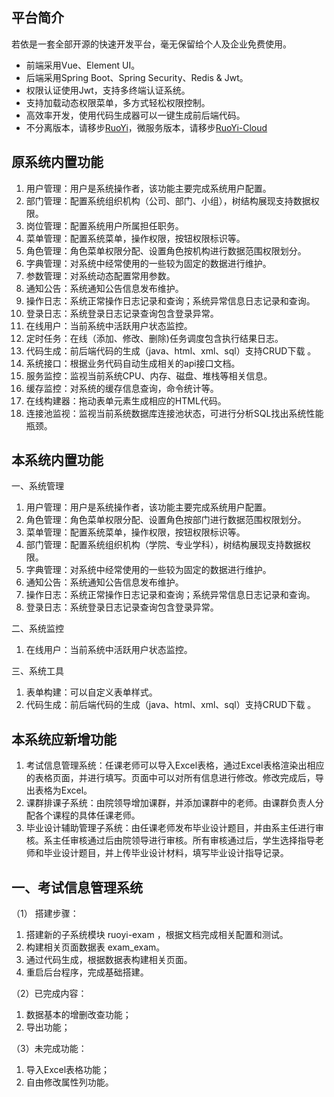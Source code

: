 ## 平台简介

若依是一套全部开源的快速开发平台，毫无保留给个人及企业免费使用。

* 前端采用Vue、Element UI。
* 后端采用Spring Boot、Spring Security、Redis & Jwt。
* 权限认证使用Jwt，支持多终端认证系统。
* 支持加载动态权限菜单，多方式轻松权限控制。
* 高效率开发，使用代码生成器可以一键生成前后端代码。
* 不分离版本，请移步[RuoYi](https://gitee.com/y_project/RuoYi)，微服务版本，请移步[RuoYi-Cloud](https://gitee.com/y_project/RuoYi-Cloud)

## 原系统内置功能

1.  用户管理：用户是系统操作者，该功能主要完成系统用户配置。
2.  部门管理：配置系统组织机构（公司、部门、小组），树结构展现支持数据权限。
3.  岗位管理：配置系统用户所属担任职务。
4.  菜单管理：配置系统菜单，操作权限，按钮权限标识等。
5.  角色管理：角色菜单权限分配、设置角色按机构进行数据范围权限划分。
6.  字典管理：对系统中经常使用的一些较为固定的数据进行维护。
7.  参数管理：对系统动态配置常用参数。
8.  通知公告：系统通知公告信息发布维护。
9.  操作日志：系统正常操作日志记录和查询；系统异常信息日志记录和查询。
10. 登录日志：系统登录日志记录查询包含登录异常。
11. 在线用户：当前系统中活跃用户状态监控。
12. 定时任务：在线（添加、修改、删除)任务调度包含执行结果日志。
13. 代码生成：前后端代码的生成（java、html、xml、sql）支持CRUD下载 。
14. 系统接口：根据业务代码自动生成相关的api接口文档。
15. 服务监控：监视当前系统CPU、内存、磁盘、堆栈等相关信息。
16. 缓存监控：对系统的缓存信息查询，命令统计等。
17. 在线构建器：拖动表单元素生成相应的HTML代码。
18. 连接池监视：监视当前系统数据库连接池状态，可进行分析SQL找出系统性能瓶颈。

## 本系统内置功能
一、系统管理
1.  用户管理：用户是系统操作者，该功能主要完成系统用户配置。
2.  角色管理：角色菜单权限分配、设置角色按部门进行数据范围权限划分。
3.  菜单管理：配置系统菜单，操作权限，按钮权限标识等。
4.  部门管理：配置系统组织机构（学院、专业学科），树结构展现支持数据权限。
5.  字典管理：对系统中经常使用的一些较为固定的数据进行维护。
6.  通知公告：系统通知公告信息发布维护。
7.  操作日志：系统正常操作日志记录和查询；系统异常信息日志记录和查询。
8.  登录日志：系统登录日志记录查询包含登录异常。

二、系统监控
1.  在线用户：当前系统中活跃用户状态监控。

三、系统工具
1.  表单构建：可以自定义表单样式。
2.  代码生成：前后端代码的生成（java、html、xml、sql）支持CRUD下载 。

## 本系统应新增功能

1.  考试信息管理系统：任课老师可以导入Excel表格，通过Excel表格渲染出相应的表格页面，并进行填写。页面中可以对所有信息进行修改。修改完成后，导出表格为Excel。
2.  课群排课子系统：由院领导增加课群，并添加课群中的老师。由课群负责人分配各个课程的具体任课老师。
3.  毕业设计辅助管理子系统：由任课老师发布毕业设计题目，并由系主任进行审核。系主任审核通过后由院领导进行审核。所有审核通过后，学生选择指导老师和毕业设计题目，并上传毕业设计材料，填写毕业设计指导记录。

## 一、考试信息管理系统
（1） 搭建步骤：
1.  搭建新的子系统模块 ruoyi-exam ，根据文档完成相关配置和测试。
2.  构建相关页面数据表 exam_exam。
3.  通过代码生成，根据数据表构建相关页面。
4.  重启后台程序，完成基础搭建。

（2）已完成内容：
1.  数据基本的增删改查功能；
2.  导出功能；

（3）未完成功能：
1.  导入Excel表格功能；
2.  自由修改属性列功能。
